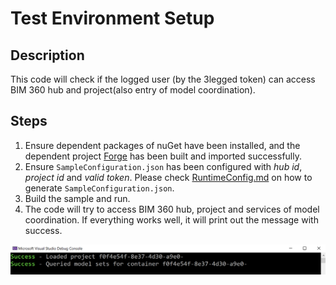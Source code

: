 # Test Environment Setup

## Description
This code will check if the logged user (by the 3legged token) can access BIM 360 hub and project(also entry of model coordination).

## Steps
1. Ensure dependent packages of nuGet have been installed, and the dependent project [Forge](../samples/auxiliary/Forge) has been built and imported successfully. 
2. Ensure ` SampleConfiguration.json ` has been configured with _hub id_, _project id_ and _valid token_. Please check [RuntimeConfig.md](../RuntimeConfig.md) on how to generate ` SampleConfiguration.json `.
3. Build the sample and run.
4. The code will try to access BIM 360 hub, project and services of model coordination. If everything works well, it will print out the message with success.

  <p align="center"><img src="./images/testsetup.png" width="600"></p>   

